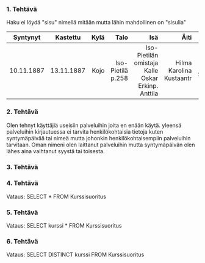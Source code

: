 ### 1. Tehtävä
Haku ei löydä "sisu" nimellä mitään mutta lähin mahdollinen on "sisulia"

| Syntynyt     | Kastettu         | Kylä   | Talo   | Isä  | Äiti |Lapsi  |
| -------------|:----------------:| ------:|-------:|-----:|-----:|------:|
| 10.11.1887   | 13.11.1887       | Kojo   |	Iso-Pietilä p.258 | Iso-Pietilän omistaja Kalle Oskar Erkinp. Anttila | Hilma Karolina Kustaantr  | 	Hilja Sisulia |

### 2. Tehtävä
Olen tehnyt käyttäjiä useisiin palveluihin joita en enään käytä. yleensä palveluihin kirjautuessa ei tarvita henkilökohtaisia tietoja kuten syntymäpäivää tai nimeä mutta johonkin henkilökohtaisempiin palveluihin tarvitaan. Oman nimeni olen laittanut palveluihin mutta syntymäpäivän olen lähes aina vaihtanut syystä tai toisesta.

### 3. Tehtävä

### 4. Tehtävä
Vataus: SELECT * FROM Kurssisuoritus

### 5. Tehtävä
Vataus: SELECT kurssi * FROM Kurssisuoritus

### 6. Tehtävä
Vataus: SELECT DISTINCT kurssi FROM Kurssisuoritus
